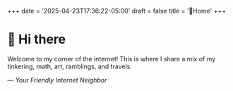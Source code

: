 +++
date = '2025-04-23T17:36:22-05:00'
draft = false
title = '👋Home'
+++
# 👋 Hi there

Welcome to my corner of the internet! This is where I share a mix of my tinkering, math, art, ramblings, and travels.

— *Your Friendly Internet Neighbor*

